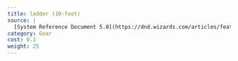 ```yaml
---
title: ladder (10-foot)
source: |
  [System Reference Document 5.0](https://dnd.wizards.com/articles/features/systems-reference-document-srd)
category: Gear
cost: 0.1
weight: 25
---
```

